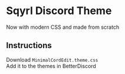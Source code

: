# Sqyrl Discord Theme
Now with modern CSS and made from scratch

## Instructions
Download `MinimalCordEdit.theme.css`\
Add it to the themes in BetterDiscord

